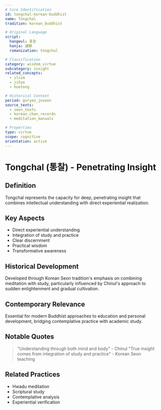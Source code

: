 ```yaml
---
# Core Identification
id: tongchal-korean-buddhist
name: Tongchal
tradition: korean_buddhist

# Original Language
script:
  hangeul: 통찰
  hanja: 通察
  romanization: tongchal

# Classification
category: wisdom_virtue
subcategory: insight
related_concepts:
  - ilsim
  - jihye
  - hoetong

# Historical Context
period: goryeo_joseon
source_texts:
  - seon_texts
  - korean_chan_records
  - meditation_manuals

# Properties
type: virtue
scope: cognitive
orientation: active
---
```


# Tongchal (통찰) - Penetrating Insight

## Definition
Tongchal represents the capacity for deep, penetrating insight that combines intellectual understanding with direct experiential realization.

## Key Aspects
- Direct experiential understanding
- Integration of study and practice
- Clear discernment
- Practical wisdom
- Transformative awareness

## Historical Development
Developed through Korean Seon tradition's emphasis on combining meditation with study, particularly influenced by Chinul's approach to sudden enlightenment and gradual cultivation.

## Contemporary Relevance
Essential for modern Buddhist approaches to education and personal development, bridging contemplative practice with academic study.

## Notable Quotes
> "Understanding through both mind and body" - Chinul
> "True insight comes from integration of study and practice" - Korean Seon teaching

## Related Practices
- Hwadu meditation
- Scriptural study
- Contemplative analysis
- Experiential verification
